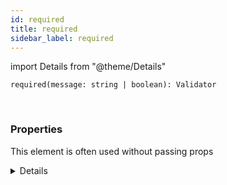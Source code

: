 ```yaml
---
id: required
title: required
sidebar_label: required
---
```


import Details from "@theme/Details"


```tsx
required(message: string | boolean): Validator
```
<br/>



### Properties

This element is often used without passing props

<Details summary={<summary><b>Additional properties for advanced use cases</b></summary>}><div>

| Properties | Type | Description |
| --------- | ---- | ----------- |
| message | string \| boolean |  |


</div></Details>